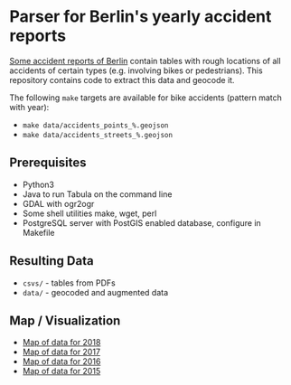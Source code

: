 # Parser for Berlin's yearly accident reports

[Some accident reports of Berlin](https://www.berlin.de/polizei/aufgaben/verkehrssicherheit/verkehrsunfallstatistik/) contain tables with rough locations of all accidents of certain types (e.g. involving bikes or pedestrians). This repository contains code to extract this data and geocode it.


The following `make` targets are available for bike accidents (pattern match with year):

- `make data/accidents_points_%.geojson`
- `make data/accidents_streets_%.geojson`


## Prerequisites

  - Python3
  - Java to run Tabula on the command line
  - GDAL with ogr2ogr
  - Some shell utilities make, wget, perl
  - PostgreSQL server with PostGIS enabled database, configure in Makefile

## Resulting Data

- `csvs/` - tables from PDFs
- `data/` - geocoded and augmented data

## Map / Visualization

- [Map of data for 2018](https://stefanwehrmeyer.carto.com/viz/e11e4a59-8d7c-465c-a001-00970c793184/public_map)
- [Map of data for 2017](https://stefanwehrmeyer.carto.com/viz/4fc39e13-8dbb-4d3f-a181-b2918861b6de/public_map)
- [Map of data for 2016](https://stefanwehrmeyer.carto.com/viz/5eae5a82-366a-11e7-a26a-0e233c30368f/public_map)
- [Map of data for 2015](https://stefanwehrmeyer.carto.com/viz/06889e1a-21b4-11e6-a734-0ea31932ec1d/public_map)

